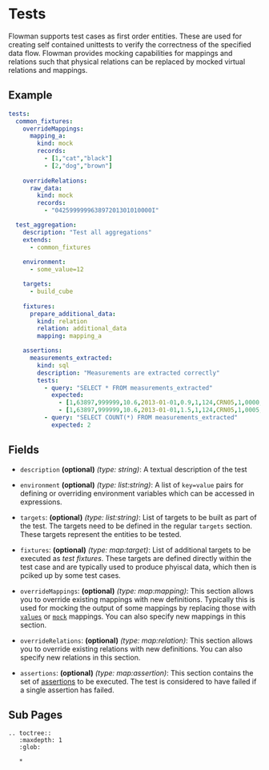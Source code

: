 # Tests

Flowman supports test cases as first order entities. These are used for creating self contained unittests to verify
the correctness of the specified data flow. Flowman provides mocking capabilities for mappings and relations such that
physical relations can be replaced by mocked virtual relations and mappings.

## Example
```yaml
tests:
  common_fixtures:
    overrideMappings:
      mapping_a:
        kind: mock
        records:
          - [1,"cat","black"]
          - [2,"dog","brown"]
            
    overrideRelations:
      raw_data:
        kind: mock
        records:
          - "042599999963897201301010000I"

  test_aggregation:
    description: "Test all aggregations"
    extends:
      - common_fixtures
        
    environment:
      - some_value=12  

    targets:
      - build_cube
      
    fixtures:
      prepare_additional_data:
        kind: relation
        relation: additional_data
        mapping: mapping_a

    assertions:
      measurements_extracted:
        kind: sql
        description: "Measurements are extracted correctly"
        tests:
          - query: "SELECT * FROM measurements_extracted"
            expected:
              - [1,63897,999999,10.6,2013-01-01,0.9,1,124,CRN05,1,0000,H]
              - [1,63897,999999,10.6,2013-01-01,1.5,1,124,CRN05,1,0005,H]
          - query: "SELECT COUNT(*) FROM measurements_extracted"
            expected: 2
```

## Fields
* `description` **(optional)** *(type: string)*:
  A textual description of the test

* `environment` **(optional)** *(type: list:string)*:
  A list of `key=value` pairs for defining or overriding environment variables which can be accessed in expressions.

* `targets`: **(optional)** *(type: list:string)*:
  List of targets to be built as part of the test. The targets need to be defined in the regular `targets` section.
  These targets represent the entities to be tested.

* `fixtures`: **(optional)** *(type: map:target)*:
  List of additional targets to be executed as *test fixtures*. These targets are defined directly within the test case
  and are typically used to produce phyiscal data, which then is pciked up by some test cases.
  
* `overrideMappings`: **(optional)** *(type: map:mapping)*:
  This section allows you to override existing mappings with new definitions. Typically this is used for mocking the
  output of some mappings by replacing those with [`values`](../mapping/values.md) or [`mock`](../mapping/mock.md) 
  mappings. You can also specify new mappings in this section.
  
* `overrideRelations`: **(optional)** *(type: map:relation)*:
  This section allows you to override existing relations with new definitions. You can also specify new relations in 
  this section.
  
* `assertions`: **(optional)** *(type: map:assertion)*:
  This section contains the set of [assertions](../assertion/index.md) to be executed. The test is considered to have
  failed if a single assertion has failed.
  

## Sub Pages
```eval_rst
.. toctree::
   :maxdepth: 1
   :glob:

   *
```
